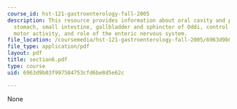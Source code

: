 ```yaml
---
course_id: hst-121-gastroenterology-fall-2005
description: This resource provides information about oral cavity and pharynx, esophagus,
  stomach, small intestine, gallbladder and sphincter of Oddi, control systems of
  motor activity, and role of the enteric nervous system.
file_location: /coursemedia/hst-121-gastroenterology-fall-2005/6963d9b03f997584753cfd6be8d5e62c_section6.pdf
file_type: application/pdf
layout: pdf
title: section6.pdf
type: course
uid: 6963d9b03f997584753cfd6be8d5e62c

---
```

None